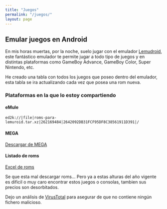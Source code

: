 ```yaml
---
title: "Juegos"
permalink: "/juegos/"
layout: page
---
```

## Emular juegos en Android

En mis horas muertas, por la noche, suelo jugar con el emulador [Lemudroid](https://f-droid.org/es/packages/com.swordfish.lemuroid/), este fantástico emulador te permite jugar a todo tipo de juegos y en distintas plataformas como GameBoy Advance, GameBoy Color, Super Nintendo, etc.

He creado una tabla con todos los juegos que poseo dentro del emulador, esta tabla se ira actualizando cada vez que posea una rom nueva.

### Plataformas en la que lo estoy compartiendo

#### eMule
```
ed2k://|file|roms-para-lemuroid.tar.xz|262169484|2642092DB31FCF95DF8C38561911D391|/
```
#### MEGA
[Descargar de MEGA](https://mega.nz/file/Xwsw1SRR#YJD2GGqfF9MJIw_Ykm8hu6YviSB-pxsHIUUUexHLqcY)

#### Listado de roms

[Excel de roms](https://cryptpad.fr/sheet/#/2/sheet/view/iJUSVoiJSGjipiYSVS7SX1j1Nt7t1KZ-X8ekjVZ7u6s/embed/)

Se que esta mal descargar roms... Pero ya a estas alturas del año vigente es dificil o muy caro encontrar estos juegos o consolas, tambien sus precios son desorbitados.

Dejo un análisis de [VirusTotal](https://www.virustotal.com/gui/file/52d136f0fa30cc57cdf0d71671795c4519bb57f092c4c6911f242a8bcf8dcaf8?nocache=1) para asegurar de que no contiene ningún fichero malicioso.
